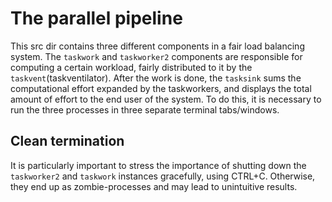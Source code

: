 # The parallel pipeline
This src dir contains three different components in a fair load balancing system. The `taskwork` and `taskworker2` components are responsible for computing a certain workload, fairly distributed to it by the `taskvent`(taskventilator). After the work is done, the `tasksink` sums the computational effort expanded by the taskworkers, and displays the total amount of effort to the end user of the system. To do this, it is necessary to run the three processes in three separate terminal tabs/windows.

## Clean termination
It is particularly important to stress the importance of shutting down the `taskworker2` and `taskwork` instances gracefully, using CTRL+C. Otherwise, they end up as zombie-processes and may lead to unintuitive results. 
